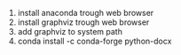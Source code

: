 1. install anaconda trough web browser
2. install graphviz trough web browser
3. add graphviz to system path
4. conda install -c conda-forge python-docx



